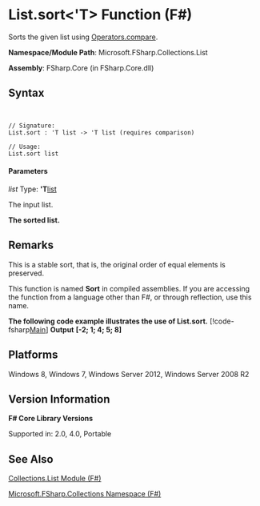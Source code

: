 # List.sort<'T> Function (F#)

Sorts the given list using [Operators.compare](http://msdn.microsoft.com/en-us/library/295e1320-0955-4c3d-ac31-288fa80a658c).

**Namespace/Module Path**: Microsoft.FSharp.Collections.List

**Assembly**: FSharp.Core (in FSharp.Core.dll)


## Syntax


```


// Signature:
List.sort : 'T list -> 'T list (requires comparison)

// Usage:
List.sort list

```



#### Parameters
*list*
Type: **'T**[list](http://msdn.microsoft.com/en-us/library/c627b668-477b-4409-91ed-06d7f1b3e4a7)


The input list.



**The sorted list.**
## Remarks
This is a stable sort, that is, the original order of equal elements is preserved.

This function is named **Sort** in compiled assemblies. If you are accessing the function from a language other than F#, or through reflection, use this name.

**The following code example illustrates the use of List.sort.**
[!code-fsharp[Main](snippets/fslists/snippet5.fs)]
**Output**
**[-2; 1; 4; 5; 8]**
## Platforms
Windows 8, Windows 7, Windows Server 2012, Windows Server 2008 R2


## Version Information
**F# Core Library Versions**

Supported in: 2.0, 4.0, Portable




## See Also
[Collections.List Module &#40;F&#35;&#41;](Collections.List-Module-%5BFSharp%5D.md)

[Microsoft.FSharp.Collections Namespace &#40;F&#35;&#41;](Microsoft.FSharp.Collections-Namespace-%5BFSharp%5D.md)

